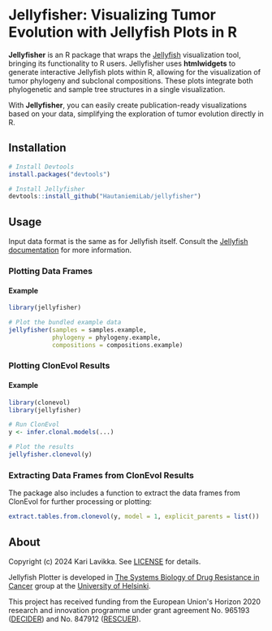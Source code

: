 # Jellyfisher: Visualizing Tumor Evolution with Jellyfish Plots in R

**Jellyfisher** is an R package that wraps the
[Jellyfish](https://github.com/HautaniemiLab/jellyfish) visualization tool,
bringing its functionality to R users. Jellyfisher uses **htmlwidgets** to
generate interactive Jellyfish plots within R, allowing for the visualization of
tumor phylogeny and subclonal compositions. These plots integrate both
phylogenetic and sample tree structures in a single visualization.

With **Jellyfisher**, you can easily create publication-ready visualizations
based on your data, simplifying the exploration of tumor evolution directly in
R.

## Installation

```R
# Install Devtools
install.packages("devtools")

# Install Jellyfisher
devtools::install_github("HautaniemiLab/jellyfisher")
```

## Usage

Input data format is the same as for Jellyfish itself. Consult the [Jellyfish
documentation](https://github.com/HautaniemiLab/jellyfish?tab=readme-ov-file#input-data)
for more information.

### Plotting Data Frames

#### Example

```R
library(jellyfisher)

# Plot the bundled example data
jellyfisher(samples = samples.example,
            phylogeny = phylogeny.example,
            compositions = compositions.example)
```

### Plotting ClonEvol Results

#### Example

```R
library(clonevol)
library(jellyfisher)

# Run ClonEvol
y <- infer.clonal.models(...)

# Plot the results
jellyfisher.clonevol(y)
```

### Extracting Data Frames from ClonEvol Results

The package also includes a function to extract the data frames from ClonEvol for
further processing or plotting:

```R
extract.tables.from.clonevol(y, model = 1, explicit_parents = list())
```

## About

Copyright (c) 2024 Kari Lavikka. See [LICENSE](LICENSE) for details.

Jellyfish Plotter is developed in [The Systems Biology of Drug Resistance in
Cancer](https://www.helsinki.fi/en/researchgroups/systems-biology-of-drug-resistance-in-cancer)
group at the [University of Helsinki](https://www.helsinki.fi/en).

This project has received funding from the European Union's Horizon 2020
research and innovation programme under grant agreement No. 965193
([DECIDER](https://www.deciderproject.eu/)) and No. 847912
([RESCUER](https://www.rescuer.uio.no/)).

